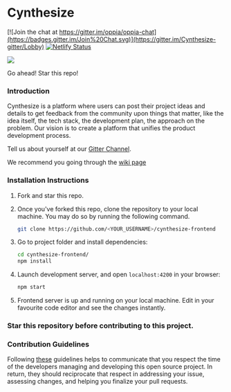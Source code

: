 # Cynthesize

[![Join the chat at https://gitter.im/oppia/oppia-chat](https://badges.gitter.im/Join%20Chat.svg)](https://gitter.im/Cynthesize-gitter/Lobby)
[![Netlify Status](https://api.netlify.com/api/v1/badges/bb4cca25-6173-4ced-b955-8d1662820686/deploy-status)](https://app.netlify.com/sites/cynthesize-develop/deploys)

![](https://files.gitter.im/WickedBrat/wq4g/banner.jpg)

Go ahead! Star this repo! 

### Introduction

Cynthesize is a platform where users can post their project ideas and details to get feedback from the community upon things that matter, like the idea itself, the tech stack, the development plan, the approach on the problem. Our vision is to create a platform that unifies the product development process.

Tell us about yourself at our [Gitter Channel](https://gitter.im/Cynthesize-gitter/Lobby). 

We recommend you going through the [wiki page](https://github.com/Cynthesize/cynthesize-frontend/wiki)

### Installation Instructions

1. Fork and star this repo.
2. Once you've forked this repo, clone the repository to your local machine. You may do so by running the following command.
    ```sh
    git clone https://github.com/<YOUR_USERNAME>/cynthesize-frontend
    ```
3. Go to project folder and install dependencies:
    ```sh
    cd cynthesize-frontend/
    npm install
    ```

4. Launch development server, and open `localhost:4200` in your browser:
    ```sh
    npm start
    ```
5. Frontend server is up and running on your local machine. Edit in your favourite code editor and see the changes instantly.



### Star this repository before contributing to this project.

### Contribution Guidelines

Following [these](CONTRIBUTE.md) guidelines helps to communicate that you respect the time of the developers managing and developing this open source project. In return, they should reciprocate that respect in addressing your issue, assessing changes, and helping you finalize your pull requests.

